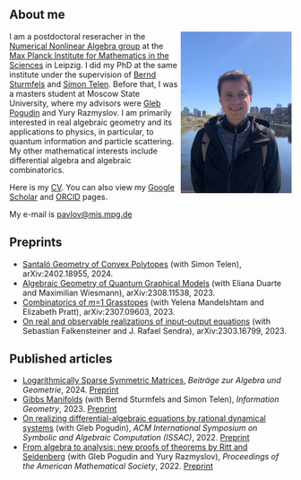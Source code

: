 ## About me

<img align="right" width="198" height="288" src="docs/assets/images/PH24.jpg">

I am a postdoctoral reseracher in the [Numerical Nonlinear Algebra group](https://www.mis.mpg.de/numerical-nonlinear-algebra) at the [Max Planck Institute for Mathematics in the Sciences](https://www.mis.mpg.de/) in Leipzig. I did my PhD at the same institute under the supervision of [Bernd Sturmfels](https://math.berkeley.edu/~bernd/) and [Simon Telen](https://simontelen.webnode.page/). Before that, I was a masters student at Moscow State University, where my advisors were [Gleb Pogudin](http://www.lix.polytechnique.fr/Labo/Gleb.POGUDIN/) and Yury Razmyslov. I am primarily interested in real algebraic geometry and its applications to physics, in particular, to quantum information and particle scattering. My other mathematical interests include differential algebra and algebraic combinatorics.

Here is my [CV](https://dmmpavlov.github.io/CV_Pavlov_Aug24.pdf). You can also view my [Google Scholar](https://scholar.google.com/citations?user=VwCmjKwAAAAJ) and [ORCID](https://orcid.org/0009-0002-0116-4659) pages.

My e-mail is [pavlov@mis.mpg.de](mailto:pavlov@mis.mpg.de)

## Preprints
* [Santaló Geometry of Convex Polytopes](https://arxiv.org/abs/2402.18955) (with Simon Telen), arXiv:2402.18955, 2024.
* [Algebraic Geometry of Quantum Graphical Models](https://arxiv.org/abs/2308.11538) (with Eliana Duarte and Maximilian Wiesmann), arXiv:2308.11538, 2023.
* [Combinatorics of *m*=1 Grasstopes](https://arxiv.org/abs/2307.09603) (with Yelena Mandelshtam and Elizabeth Pratt), arXiv:2307.09603, 2023.
* [On real and observable realizations of input-output equations](https://arxiv.org/abs/2303.16799) (with Sebastian Falkensteiner and J. Rafael Sendra), arXiv:2303.16799, 2023.

## Published articles
* [Logarithmically Sparse Symmetric Matrices](https://doi.org/10.1007/s13366-024-00753-y), *Beiträge zur Algebra und Geometrie*, 2024. [Preprint](https://arxiv.org/abs/2301.10042)
* [Gibbs Manifolds](https://doi.org/10.1007/s41884-023-00111-2) (with Bernd Sturmfels and Simon Telen), *Information Geometry*, 2023. [Preprint](https://arxiv.org/abs/2211.15490)
* [On realizing differential-algebraic equations by rational dynamical systems](https://doi.org/10.1145/3476446.3535492) (with Gleb Pogudin), *ACM International Symposium on Symbolic and Algebraic Computation
(ISSAC)*, 2022. [Preprint](https://arxiv.org/abs/2203.03555)
* [From algebra to analysis: new proofs of theorems by Ritt and Seidenberg](https://doi.org/10.1090/proc/16065) (with Gleb Pogudin and Yury Razmyslov), *Proceedings of the American Mathematical Society*, 2022. [Preprint](https://arxiv.org/abs/2107.03012)
